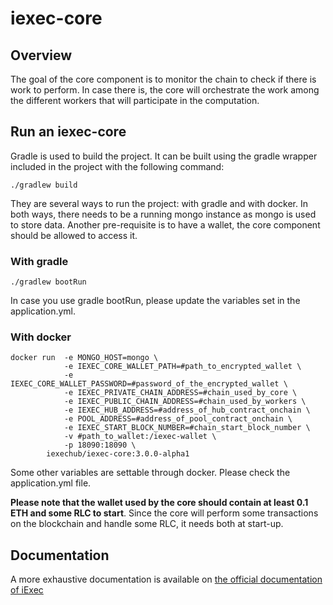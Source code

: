 # iexec-core

## Overview

The goal of the core component is to monitor the chain to check if there is work to perform. In case there is, the core will orchestrate the work among the different workers that will participate in the computation.

## Run an iexec-core

Gradle is used to build the project. It can be built using the gradle wrapper included in the project with the following command:
```
./gradlew build
```
They are several ways to run the project: with gradle and with docker. In both ways, there needs to be a running mongo instance as mongo is used to store data. Another pre-requisite is to have a wallet, the core component should be allowed to access it.

### With gradle
```
./gradlew bootRun
```
In case you use gradle bootRun, please update the variables set in the application.yml.

### With docker
```
docker run  -e MONGO_HOST=mongo \
            -e IEXEC_CORE_WALLET_PATH=#path_to_encrypted_wallet \
            -e IEXEC_CORE_WALLET_PASSWORD=#password_of_the_encrypted_wallet \
            -e IEXEC_PRIVATE_CHAIN_ADDRESS=#chain_used_by_core \
            -e IEXEC_PUBLIC_CHAIN_ADDRESS=#chain_used_by_workers \
            -e IEXEC_HUB_ADDRESS=#address_of_hub_contract_onchain \
            -e POOL_ADDRESS=#address_of_pool_contract_onchain \
            -e IEXEC_START_BLOCK_NUMBER=#chain_start_block_number \
            -v #path_to_wallet:/iexec-wallet \
            -p 18090:18090 \
    	iexechub/iexec-core:3.0.0-alpha1
```
Some other variables are settable through docker. Please check the application.yml file.

**Please note that the wallet used by the core should contain at least 0.1 ETH and some RLC to start**.
Since the core will perform some transactions on the blockchain and handle some RLC, it needs both at start-up.

## Documentation

A more exhaustive documentation is available on [the official documentation of iExec](https://docs.iex.ec/)
